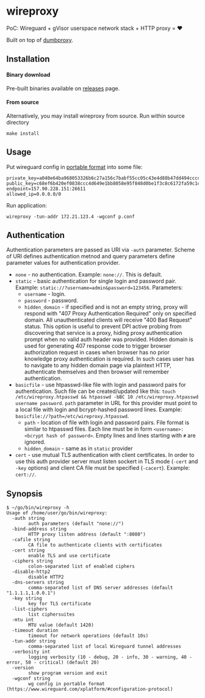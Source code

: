 wireproxy
=========

PoC: Wireguard + gVisor userspace network stack + HTTP proxy = :heart:

Built on top of [dumbproxy](https://github.com/Snawoot/dumbproxy).

## Installation

#### Binary download

Pre-built binaries available on [releases](https://github.com/mysteriumnetwork/wireproxy/releases/latest) page.

#### From source

Alternatively, you may install wireproxy from source. Run within source directory

```
make install
```

## Usage

Put wireguard config in [portable format](https://www.wireguard.com/xplatform/#configuration-protocol) into some file:

```
private_key=a040e64ba968053326b6c27a156c7babf55cc05c43e4d88b47dd494cccc52540
public_key=c68ef6b420ef0838ccc4d649e1bb8058e95f848d0be1f3c8c6172fa59c1cfe1b
endpoint=157.90.228.151:26611
allowed_ip=0.0.0.0/0
```

Run application:

```
wireproxy -tun-addr 172.21.123.4 -wgconf p.conf
```

## Authentication

Authentication parameters are passed as URI via `-auth` parameter. Scheme of URI defines authentication metnod and query parameters define parameter values for authentication provider.

* `none` - no authentication. Example: `none://`. This is default.
* `static` - basic authentication for single login and password pair. Example: `static://?username=admin&password=123456`. Parameters:
  * `username` - login.
  * `password` - password.
  * `hidden_domain` - if specified and is not an empty string, proxy will respond with "407 Proxy Authentication Required" only on specified domain. All unauthenticated clients will receive "400 Bad Request" status. This option is useful to prevent DPI active probing from discovering that service is a proxy, hiding proxy authentication prompt when no valid auth header was provided. Hidden domain is used for generating 407 response code to trigger browser authorization request in cases when browser has no prior knowledge proxy authentication is required. In such cases user has to navigate to any hidden domain page via plaintext HTTP, authenticate themselves and then browser will remember authentication.
* `basicfile` - use htpasswd-like file with login and password pairs for authentication. Such file can be created/updated like this: `touch /etc/wireproxy.htpasswd && htpasswd -bBC 10 /etc/wireproxy.htpasswd username password`. `path` parameter in URL for this provider must point to a local file with login and bcrypt-hashed password lines. Example: `basicfile://?path=/etc/wireproxy.htpasswd`.
  * `path` - location of file with login and password pairs. File format is similar to htpasswd files. Each line must be in form `<username>:<bcrypt hash of password>`. Empty lines and lines starting with `#` are ignored.
  * `hidden_domain` - same as in `static` provider
* `cert` - use mutual TLS authentication with client certificates. In order to use this auth provider server must listen sockert in TLS mode (`-cert` and `-key` options) and client CA file must be specified (`-cacert`). Example: `cert://`.

## Synopsis

```
$ ~/go/bin/wireproxy -h
Usage of /home/user/go/bin/wireproxy:
  -auth string
    	auth parameters (default "none://")
  -bind-address string
    	HTTP proxy listen address (default ":8080")
  -cafile string
    	CA file to authenticate clients with certificates
  -cert string
    	enable TLS and use certificate
  -ciphers string
    	colon-separated list of enabled ciphers
  -disable-http2
    	disable HTTP2
  -dns-servers string
    	comma-separated list of DNS server addresses (default "1.1.1.1,1.0.0.1")
  -key string
    	key for TLS certificate
  -list-ciphers
    	list ciphersuites
  -mtu int
    	MTU value (default 1420)
  -timeout duration
    	timeout for network operations (default 10s)
  -tun-addr string
    	comma-separated list of local Wireguard tunnel addresses
  -verbosity int
    	logging verbosity (10 - debug, 20 - info, 30 - warning, 40 - error, 50 - critical) (default 20)
  -version
    	show program version and exit
  -wgconf string
    	wg config in portable format (https://www.wireguard.com/xplatform/#configuration-protocol)
```
